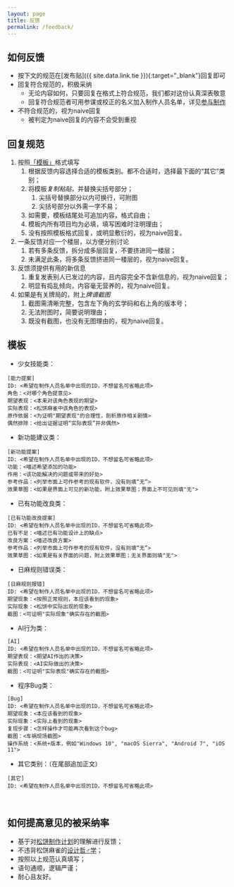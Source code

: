 ```yaml
---
layout: page
title: 反馈
permalink: /feedback/
---
```


## 如何反馈

- 按下文的规范在[发布贴]({{ site.data.link.tie }}){:target="_blank"}回复即可
- 回复符合规范的，积极采纳
  - 无论内容如何，只要回复在格式上符合规范，我们都对这份认真深表敬意
  - 回复符合规范者可用参谋或校正的名义加入制作人员名单，详见[参与制作](/contribute/)
- 不符合规范的，视为naive回复
  - 被判定为naive回复的内容不会受到重视

## 回复规范

1. 按照[「模板」](#template)格式填写
    1. 根据反馈内容选择合适的模板类别。都不合适时，选择最下面的“其它”类别；
    1. 将模板*复制粘贴*，并替换尖括号部分；
        1. 尖括号替换部分以内可换行，可附图
        1. 尖括号部分以外需一字不易；
    1. 如需要，模板结尾处可追加内容，格式自由；
    1. 模板内所有项目均为必填，填写困难时注明理由；
    1. 没有按照模板格式回复，或明显敷衍的，视为naive回复。
2. 一条反馈对应一个楼层，以方便分别讨论
    1. 若有多条反馈，拆分成多层回复，不要挤进同一楼层；
    1. 未满足此条，将多条反馈挤进同一楼层的，视为naive回复。
3. 反馈须提供有用的新信息
    1. 重复发表别人已发过的内容，且内容完全不含新信息的，视为naive回复；
    1. 明显有捣乱倾向，内容毫无营养的，视为naive回复。
4. 如果是有关牌局的，附上*牌谱截图*
    1. 截图需清晰完整，包含左下角的玄学码和右上角的版本号；
    1. 无法附图时，简要说明理由；
    1. 既没有截图，也没有无图理由的，视为naive回复。


## <a name="template"></a>模板

- 少女技能类：
```
[能力提案]
ID: <希望在制作人员名单中出现的ID，不想留名可省略此项>
角色：<对哪个角色提意见>
期望表现：<本来对该角色表现的期望>
实际表现：<松饼麻雀中该角色的表现>
原作依据：<为证明"期望表现"的合理性，剖析原作相关剧情>
偶然排除：<给出证据证明“实际表现”并非偶然>
```
- 新功能建议类：
```
[新功能提案]
ID: <希望在制作人员名单中出现的ID，不想留名可省略此项>
功能：<喵述希望添加的功能>
作用：<该功能解决的问题或带来的好处>
参考作品：<列举市面上可作参考的现有软件，没有则填“无”>
效果草图：<如果是界面上可见的新功能，附上效果草图；界面上不可见则填"无">
```
- 已有功能改良类：
```
[已有功能改良提案]
ID: <希望在制作人员名单中出现的ID，不想留名可省略此项>
已有不足：<喵述已有功能设计上的缺点>
改良方案：<喵述改良方案>
参考作品：<列举市面上可作参考的现有软件，没有则填“无”>
效果草图：<如果是有关界面的问题，附上效果草图；无关界面则填"无">
```
- 日麻规则错误类：
```
[日麻规则报错]
ID: <希望在制作人员名单中出现的ID，不想留名可省略此项>
期望现象：<按照正常规则，本应该看到的现象>
实际现象：<松饼中实际出现的现象>
截图：<可证明"实际现象"确实存在的截图>
```
- AI行为类：
```
[AI]
ID: <希望在制作人员名单中出现的ID，不想留名可省略此项>
期望表现：<期望AI作出的决策>
实际表现：<AI实际做出的决策>
截图：<可证明"实际表现"确实存在的截图>
```
- 程序Bug类：
```
[Bug]
ID: <希望在制作人员名单中出现的ID，不想留名可省略此项>
期望现象：<本应该看到的现象>
实际现象：<实际上看到的现象>
复现步骤：<怎样操作才可能再次看到这个bug>
截图：<车祸现场截图>
操作系统：<系统+版本，例如"Windows 10", "macOS Sierra", "Android 7", "iOS 11">
```
- 其它类别：（在尾部追加正文）
```
[其它]
ID: <希望在制作人员名单中出现的ID，不想留名可省略此项>
```


<br />

## 如何提高意见的被采纳率

- 基于对[松饼制作计划](/docs/target/)的理解进行反馈；
- 不违背松饼麻雀的[设计哲♂学](/docs/phil/)；
- 按照以上规范认真填写；
- 语句通顺，逻辑严谨；
- 耐心且友好。

